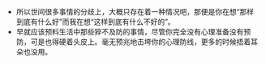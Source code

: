 - 所以世间很多事情的分歧上，大概只存在着一种情况吧，那便是你在想“那样到底有什么好”而我在想“这样到底有什么不好的”。
- 早就应该预料生活中那些猝不及防的事情，尽管你完全没有心理准备没有预防，可是也得硬着头皮上。毫无预兆地击垮你的心理防线，更多的时候捂着耳朵也没用。
